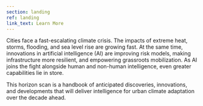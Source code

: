 ```yaml
---
section: landing
ref: landing
link_text: Learn More
---
```


Cities face a fast-escalating climate crisis. The impacts of extreme heat, storms, flooding, and sea level rise are growing fast. At the same time, innovations in artificial intelligence (AI) are improving risk models, making infrastructure more resilient, and empowering grassroots mobilization. As AI joins the fight alongside human and non-human intelligence, even greater capabilities lie in store.

This horizon scan is a handbook of anticipated discoveries, innovations, and developments that will deliver intelligence for urban climate adaptation over the decade ahead.
